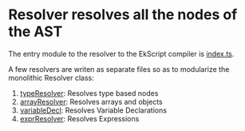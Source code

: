 # Resolver resolves all the nodes of the AST

The entry module to the resolver to the EkScript compiler is
[index.ts](./index.ts).

A few resolvers are writen as separate files so as to modularize
the monolithic Resolver class:

1. [typeResolver](./typeResolver.ts): Resolves type based nodes 
2. [arrayResolver](./arrayObjectResolver): Resolves arrays and objects
3. [variableDecl](./variableDecl.ts): Resolves Variable Declarations
4. [exprResolver](./exprResolver.ts): Resolves Expressions

